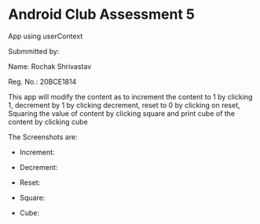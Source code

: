 # Android Club Assessment 5

App using userContext

Submmitted by:

Name: Rochak Shrivastav

Reg. No.: 20BCE1814

This app will modify the content as to increment the content to 1 by clicking 1, decrement by 1 by clicking decrement, reset to 0 by clicking on reset, Squaring the value of content by clicking square and print cube of the content by clicking cube

The Screenshots are:
- Increment:



- Decrement:



- Reset:



- Square:



- Cube:

